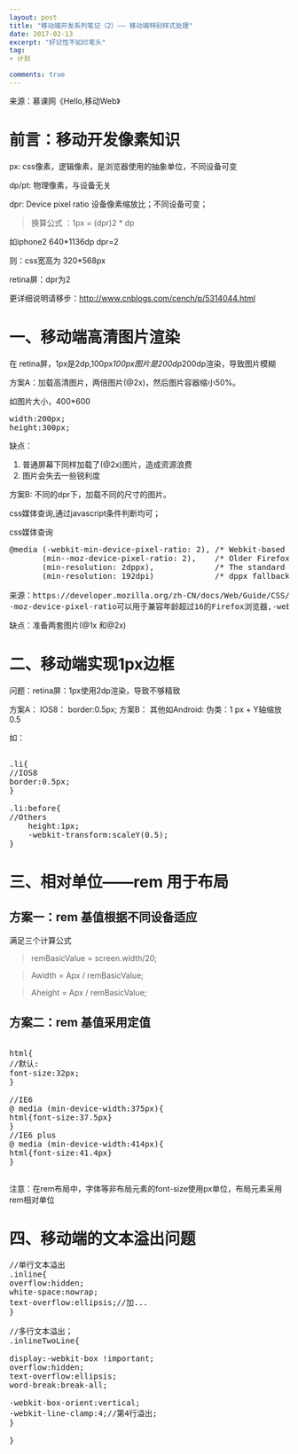 ```yaml
---
layout: post
title: "移动端开发系列笔记（2）—— 移动端特别样式处理"
date: 2017-02-13
excerpt: "好记性不如烂笔头"
tag:
- 计划

comments: true
---
```


来源：慕课网《Hello,移动Web》

# 前言：移动开发像素知识

px: css像素，逻辑像素，是浏览器使用的抽象单位，不同设备可变

dp/pt: 物理像素，与设备无关

dpr: Device pixel ratio 设备像素缩放比；不同设备可变；

>换算公式 ：1px = (dpr)2 * dp

如iphone2 640*1136dp dpr=2

则：css宽高为 320*568px

retina屏：dpr为2

更详细说明请移步：[http://www.cnblogs.com/cench/p/5314044.html ](http://www.cnblogs.com/cench/p/5314044.html )

# 一、移动端高清图片渲染
在 retina屏，1px是2dp,100px*100px图片是200dp*200dp渲染，导致图片模糊

方案A：加载高清图片，两倍图片(@2x)，然后图片容器缩小50%。

如图片大小，400*600
<pre>
width:200px;
height:300px;
</pre>
缺点：

1. 普通屏幕下同样加载了(@2x)图片，造成资源浪费
2. 图片会失去一些锐利度

方案B: 不同的dpr下，加载不同的尺寸的图片。

css媒体查询,通过javascript条件判断均可；

css媒体查询

<pre>
@media (-webkit-min-device-pixel-ratio: 2), /* Webkit-based browsers */
       (min--moz-device-pixel-ratio: 2),    /* Older Firefox browsers (prior to Firefox 16) */
       (min-resolution: 2dppx),             /* The standard way */
       (min-resolution: 192dpi)             /* dppx fallback */

来源：https://developer.mozilla.org/zh-CN/docs/Web/Guide/CSS/Media_queries
-moz-device-pixel-ratio可以用于兼容年龄超过16的Firefox浏览器,-webkit-device-pixel-ratio基于webkit的浏览器不支持dppx。
</pre>

缺点：准备两套图片(@1x 和@2x)

# 二、移动端实现1px边框

问题：retina屏：1px使用2dp渲染，导致不够精致

方案A：
IOS8： border:0.5px;
方案B：
其他如Android: 伪类：1 px +  Y轴缩放0.5

如：
<pre>

.li{
//IOS8
border:0.5px;
}

.li:before{
//Others
	height:1px;
	-webkit-transform:scaleY(0.5);
}
</pre>

# 三、相对单位——rem 用于布局

## 方案一：rem 基值根据不同设备适应
满足三个计算公式
>remBasicValue = screen.width/20;

>Awidth = Apx / remBasicValue;

>Aheight = Apx / remBasicValue;

## 方案二：rem 基值采用定值

<pre>

html{
//默认:
font-size:32px;
}

//IE6
@ media (min-device-width:375px){
html{font-size:37.5px}
}
//IE6 plus
@ media (min-device-width:414px){
html{font-size:41.4px}
}

</pre> 

注意：在rem布局中，字体等非布局元素的font-size使用px单位，布局元素采用rem相对单位

# 四、移动端的文本溢出问题
<pre>
//单行文本溢出
.inline{
overflow:hidden;
white-space:nowrap;
text-overflow:ellipsis;//加...
}

//多行文本溢出；
.inlineTwoLine{

display:-webkit-box !important;
overflow:hidden;
text-overflow:ellipsis;
word-break:break-all;

-webkit-box-orient:vertical;
-webkit-line-clamp:4;//第4行溢出;
}

}
</pre>


